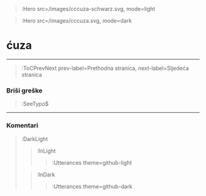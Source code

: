 > :Hero src=/images/cccuza-schwarz.svg,
>       mode=light

> :Hero src=/images/cccuza.svg,
>       mode=dark


# ćuza

****

> :ToCPrevNext prev-label=Prethodna stranica, next-label=Sljedeća stranica

### Briši greške

> :SeeTypo$

****

### Komentari

> :DarkLight
> > :InLight
> >
> > > :Utterances theme=github-light
>
> > :InDark
> >
> > > :Utterances theme=github-dark